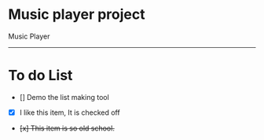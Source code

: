 # Music player project
Music Player

---

# To do List

- [] Demo the list making tool
- [x] I like this item, It is checked off
- <del> [x] This item is so old school. </del>